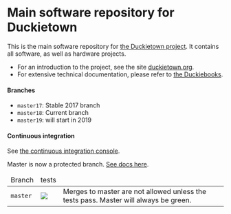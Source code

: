 # Main software repository for Duckietown

This is the main software repository for [the Duckietown project][main]. It contains all software, as well as hardware projects.

- For an introduction to the project, see the site [duckietown.org][main].
- For extensive technical documentation, please refer to [the Duckiebooks][duckiebook].

[main]: http://duckietown.org/
[duckiebook]: http://docs.duckietown.org/


#### Branches

* `master17`: Stable 2017 branch
* `master18`: Current branch
* `master19`: will start in 2019

#### Continuous integration
 
See [the continuous integration console](https://circleci.com/gh/duckietown/Software/).

Master is now a protected branch. [See docs here](https://github.com/blog/2051-protected-branches-and-required-status-checks).


<table>
<thead>
    <tr><td>Branch</td><td>tests</td><td></td></tr>
</thead>
<tbody>
    <tr>
        <td> <code>master</code> </td>
        <td>
            <a href="https://circleci.com/gh/duckietown/Software/tree/master18">
                <img src='https://circleci.com/gh/duckietown/Software/tree/master18.svg?style=shield'/></a>
        </td>
        <td>Merges to master are not allowed unless the tests pass. Master will always be green. </td>
    </tr>
</tbody>
</table>
